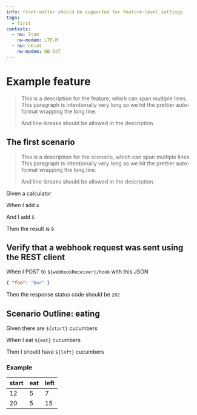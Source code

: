 ```yaml
---
info: front-matter should be supported for feature-level settings
tags:
  - first
contexts:
  - nw: ltem
    nw-modem: LTE-M
  - nw: nbiot
    nw-modem: NB-IoT
---
```


# Example feature

> This is a description for the feature, which can span multiple lines. This
> paragraph is intentionally very long so we hit the prettier auto-format
> wrapping the long line.
>
> And line-breaks should be allowed in the description.

<!-- Comments on separate lines are supported. They will be associated with the following keyword. -->

## The first scenario

> This is a description for the scenario, which can span multiple lines. This
> paragraph is intentionally very long so we hit the prettier auto-format
> wrapping the long line.
>
> And line-breaks should be allowed in the description.

<!-- Comments can also precede steps and they will be associated with them. -->

Given a calculator

<!-- The parser will extract all values in backticks and provide them in a list. -->

When I add `4`

And I add `5`

Then the result is `9`

## Verify that a webhook request was sent using the REST client

When I POST to `${webhookReceiver}/hook` with this JSON

```json
{ "foo": "bar" }
```

<!-- This is the response from API Gateway -->

Then the response status code should be `202`

## Scenario Outline: eating

Given there are `${start}` cucumbers

When I eat `${eat}` cucumbers

Then I should have `${left}` cucumbers

### Example

| start | eat | left |
| ----- | --- | ---- |
| 12    | 5   | 7    |
| 20    | 5   | 15   |
